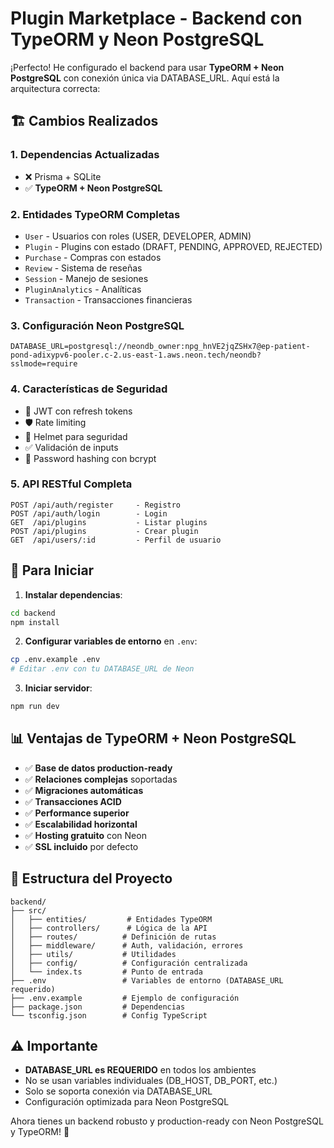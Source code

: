 # Plugin Marketplace - Backend con TypeORM y Neon PostgreSQL

¡Perfecto! He configurado el backend para usar **TypeORM + Neon PostgreSQL** con conexión única via DATABASE_URL. Aquí está la arquitectura correcta:

## 🏗️ Cambios Realizados

### 1. **Dependencias Actualizadas**
- ❌ Prisma + SQLite
- ✅ **TypeORM + Neon PostgreSQL**

### 2. **Entidades TypeORM Completas**
- `User` - Usuarios con roles (USER, DEVELOPER, ADMIN)
- `Plugin` - Plugins con estado (DRAFT, PENDING, APPROVED, REJECTED)
- `Purchase` - Compras con estados
- `Review` - Sistema de reseñas
- `Session` - Manejo de sesiones
- `PluginAnalytics` - Analíticas
- `Transaction` - Transacciones financieras

### 3. **Configuración Neon PostgreSQL**
```env
DATABASE_URL=postgresql://neondb_owner:npg_hnVE2jqZSHx7@ep-patient-pond-adixypv6-pooler.c-2.us-east-1.aws.neon.tech/neondb?sslmode=require
```

### 4. **Características de Seguridad**
- 🔐 JWT con refresh tokens
- 🛡️ Rate limiting
- 🚫 Helmet para seguridad
- ✅ Validación de inputs
- 🔑 Password hashing con bcrypt

### 5. **API RESTful Completa**
```
POST /api/auth/register     - Registro
POST /api/auth/login        - Login
GET  /api/plugins           - Listar plugins
POST /api/plugins           - Crear plugin
GET  /api/users/:id         - Perfil de usuario
```

## 🚀 Para Iniciar

1. **Instalar dependencias**:
```bash
cd backend
npm install
```

2. **Configurar variables de entorno** en `.env`:
```bash
cp .env.example .env
# Editar .env con tu DATABASE_URL de Neon
```

3. **Iniciar servidor**:
```bash
npm run dev
```

## 📊 Ventajas de TypeORM + Neon PostgreSQL

- ✅ **Base de datos production-ready**
- ✅ **Relaciones complejas** soportadas
- ✅ **Migraciones automáticas**
- ✅ **Transacciones ACID**
- ✅ **Performance superior**
- ✅ **Escalabilidad horizontal**
- ✅ **Hosting gratuito** con Neon
- ✅ **SSL incluido** por defecto

## 🔗 Estructura del Proyecto

```
backend/
├── src/
│   ├── entities/         # Entidades TypeORM
│   ├── controllers/      # Lógica de la API
│   ├── routes/          # Definición de rutas
│   ├── middleware/      # Auth, validación, errores
│   ├── utils/           # Utilidades
│   ├── config/          # Configuración centralizada
│   └── index.ts         # Punto de entrada
├── .env                 # Variables de entorno (DATABASE_URL requerido)
├── .env.example         # Ejemplo de configuración
├── package.json         # Dependencias
└── tsconfig.json        # Config TypeScript
```

## ⚠️ Importante

- **DATABASE_URL es REQUERIDO** en todos los ambientes
- No se usan variables individuales (DB_HOST, DB_PORT, etc.)
- Solo se soporta conexión via DATABASE_URL
- Configuración optimizada para Neon PostgreSQL

Ahora tienes un backend robusto y production-ready con Neon PostgreSQL y TypeORM! 🎉